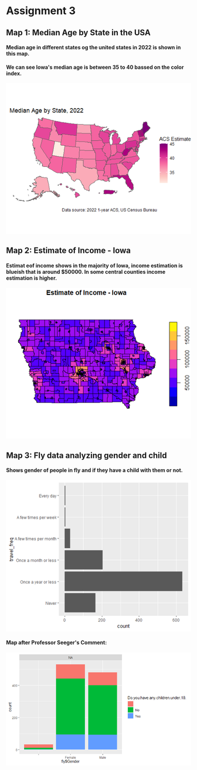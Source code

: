 # Assignment 3

## Map 1: Median Age by State in the USA
#### Median age in different states og the united states in 2022 is shown in this map.
#### We can see Iowa's median age is between 35 to 40 bassed on the color index.

![alt text](map1.2.2.png    "Median Age by State, 2022 without theme")


## Map 2: Estimate of Income - Iowa
#### Estimat eof income shows in the majority of Iowa, income estimation is blueish that is around $50000. In some central counties income estimation is higher.

![alt text](map2.png    "Estimate of Income - Iowa")

## Map 3: Fly data analyzing gender and child 
#### Shows gender of people in fly and if they have a child with them or not.
![alt text](map3.1.png    "Travel Frequency")

#### Map after Professor Seeger's Comment:
![alt text](map3.2Edited.png    "Edited   Gender in a Fly - Do they have a child with them")

